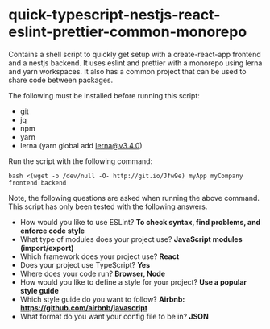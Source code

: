 # quick-typescript-nestjs-react-eslint-prettier-common-monorepo
Contains a shell script to quickly get setup with a create-react-app frontend and a nestjs backend. It uses eslint and prettier with a monorepo using lerna and yarn workspaces. It also has a common project that can be used to share code between packages.

The following must be installed before running this script:
- git
- jq
- npm
- yarn
- lerna (yarn global add lerna@v3.4.0)

Run the script with the following command:
```shell script
bash <(wget -o /dev/null -O- http://git.io/Jfw9e) myApp myCompany frontend backend
```

Note, the following questions are asked when running the above command. This script has only been tested with the following answers.

- How would you like to use ESLint? **To check syntax, find problems, and enforce code style**
- What type of modules does your project use? **JavaScript modules (import/export)**
- Which framework does your project use? **React**
- Does your project use TypeScript? **Yes**
- Where does your code run? **Browser, Node**
- How would you like to define a style for your project? **Use a popular style guide**
- Which style guide do you want to follow? **Airbnb: https://github.com/airbnb/javascript**
- What format do you want your config file to be in? **JSON**
